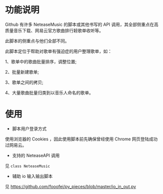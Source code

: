 ﻿
# 功能说明

Github 有许多 NeteaseMusic 的脚本或其他书写的 API 调用，其全部侧重点在高质量音乐下载、网易云官方歌曲排行耪歌单收听等。

此脚本的侧重点与他们全部不同。

此脚本定位于帮助对歌单有强迫症的用户整理歌单，如：

1、歌单中的歌曲批量排序，调整位置;

2、批量新建歌单;

3、歌单之间的拷贝;

4、大量歌曲批量归类到以音乐人命名的歌单。


# 使用

* 脚本用户登录方式

使用浏览器的 Cookies ，因此使用脚本前先确保曾经使用 Chrome 网页登陆成功过网易云。

* 支持的 NeteaseAPI 调用

见 `class NeteaseMusic`

* 辅助 io 输入输出脚本

见 https://github.com/fooofei/py_pieces/blob/master/io_in_out.py

